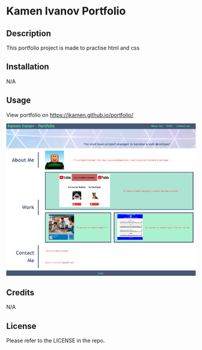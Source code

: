 # Kamen Ivanov Portfolio

## Description

This portfolio project is made to practise html and css

## Installation

N/A

## Usage

View portfolio on https://ikamen.github.io/portfolio/

![Image](/assets/images/screenshot.png)

## Credits

N/A

## License

Please refer to the LICENSE in the repo.